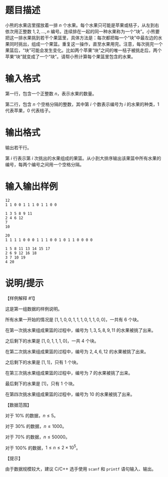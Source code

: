 # 题目描述

小熊的水果店里摆放着一排 $n$ 个水果。每个水果只可能是苹果或桔子，从左到右依次用正整数 $1, 2, \ldots, n$ 编号。连续排在一起的同一种水果称为一个“块”。小熊要把这一排水果挑到若干个果篮里，具体方法是：每次都把每一个“块”中最左边的水果同时挑出，组成一个果篮。重复这一操作，直至水果用完。注意，每次挑完一个果篮后，“块”可能会发生变化。比如两个苹果“块”之间的唯一桔子被挑走后，两个苹果“块”就变成了一个“块”。请帮小熊计算每个果篮里包含的水果。

# 输入格式

第一行，包含一个正整数 $n$，表示水果的数量。

第二行，包含 $n$ 个空格分隔的整数，其中第 $i$ 个数表示编号为 $i$ 的水果的种类，$1$ 代表苹果，$0$ 代表桔子。

# 输出格式

输出若干行。

第 $i$ 行表示第 $i$ 次挑出的水果组成的果篮。从小到大排序输出该果篮中所有水果的编号，每两个编号之间用一个空格分隔。

# 输入输出样例

```input1
12
1 1 0 0 1 1 1 0 1 1 0 0
```

```output1
1 3 5 8 9 11
2 4 6 12
7
10
```

```input2
20
1 1 1 1 0 0 0 1 1 1 0 0 1 0 1 1 0 0 0 0
```

```output2
1 5 8 11 13 14 15 17
2 6 9 12 16 18
3 7 10 19
4 20
```

# 说明/提示

【样例解释 #1】

这是第一组数据的样例说明。

所有水果一开始的情况是 $[1, 1, 0, 0, 1, 1, 1, 0, 1, 1, 0, 0]$，一共有 $6$ 个块。

在第一次挑水果组成果篮的过程中，编号为 $1, 3, 5, 8, 9, 11$ 的水果被挑了出来。

之后剩下的水果是 $[1, 0, 1, 1, 1, 0]$，一共 $4$ 个块。

在第二次挑水果组成果篮的过程中，编号为 $2, 4, 6, 12$ 的水果被挑了出来。

之后剩下的水果是 $[1, 1]$，只有 $1$ 个块。

在第三次挑水果组成果篮的过程中，编号为 $7$ 的水果被挑了出来。

最后剩下的水果是 $[1]$，只有 $1$ 个块。

在第四次挑水果组成果篮的过程中，编号为 $10$ 的水果被挑了出来。

【数据范围】

对于 $10 \%$ 的数据，$n \leq 5$。

对于 $30 \%$ 的数据，$n \leq 1000$。

对于 $70 \%$ 的数据，$n \leq 50000$。

对于 $100 \%$ 的数据，$1 \leq n \leq 2 \times {10}^5$。

【提示】

由于数据规模较大，建议 C/C++ 选手使用 `scanf` 和 `printf` 语句输入、输出。
